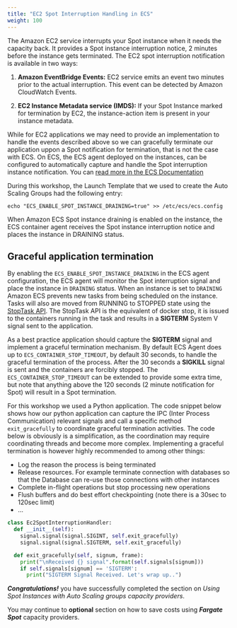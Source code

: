 ```yaml
---
title: "EC2 Spot Interruption Handling in ECS"
weight: 100
---
```


The Amazon EC2 service interrupts your Spot instance when it needs the capacity back. It provides a Spot instance interruption notice, 2 minutes before the instance gets terminated. The EC2 spot interruption notification is available in two ways:

1. **Amazon EventBridge Events:** EC2 service emits an event two minutes prior to the actual interruption. This event can be detected by Amazon CloudWatch Events.

1. **EC2 Instance Metadata service (IMDS):** If your Spot Instance marked for termination by EC2, the instance-action item is present in your instance metadata.

While for EC2 applications we may need to provide an implementation to handle the events described above so we can gracefully terminate our
application uppon a Spot notification for termination, that is not the case with ECS. On ECS, the ECS agent deployed on the instances, can be configured to automatically capture and handle the Spot interruption instance 
notification. You can [read more in the ECS Documentation](https://docs.aws.amazon.com/AmazonECS/latest/developerguide/container-instance-spot.html)

During this workshop, the Launch Template that we used to create the Auto Scaling Groups had the following entry:
```plaintext
echo "ECS_ENABLE_SPOT_INSTANCE_DRAINING=true" >> /etc/ecs/ecs.config
```

When Amazon ECS Spot instance draining is enabled on the instance, the ECS container agent receives the Spot instance interruption notice and places the instance in DRAINING status.


## Graceful application termination

By enabling the `ECS_ENABLE_SPOT_INSTANCE_DRAINING` in the ECS agent configuration, the ECS agent will monitor the Spot interruption
signal and place the instance in `DRAINING` status. When an instance is set to `DRAINING` Amazon ECS prevents new tasks from being scheduled
on the instance. Tasks will also are moved from RUNNING to STOPPED state using the [StopTask API](https://docs.aws.amazon.com/AmazonECS/latest/APIReference/API_StopTask.html). The StopTask API is the equivalent of docker stop, it is issued to the containers running in the task and results in 
a **SIGTERM** System V signal sent to the application. 

As a best practice application should capture the **SIGTERM** signal and implement a graceful termination mechanism. By default ECS Agent does
up to `ECS_CONTAINER_STOP_TIMEOUT`, by default 30 seconds, to handle the graceful termination of the process. After the 30 seconds a **SIGKILL** 
signal is sent and the containers are forcibly stopped. The `ECS_CONTAINER_STOP_TIMEOUT` can be extended to provide some extra time, but 
note that anything above the 120 seconds (2 minute notification for Spot) will result in a Spot termination.

For this workshop we used a Python application. The code snippet below shows how our python application can capture the 
IPC (Inter Process Communication) relevant signals and call a specific method `exit_gracefully` to coordinate graceful termination
activities. The code below is obviously is a simplification, as the coordination may require coordinating threads and become more complex.
Implementing a graceful termination is however highly recommended to among other things:

* Log the reason the process is being terminated
* Release resources. For example terminate connection with databases so that the Database can re-use those connections with other instances
* Complete in-flight operations but stop processing new operations
* Flush buffers and do best effort checkpointing (note there is a 30sec to 120sec limit)
* ...


```python
class Ec2SpotInterruptionHandler:
  def __init__(self):
    signal.signal(signal.SIGINT, self.exit_gracefully)
    signal.signal(signal.SIGTERM, self.exit_gracefully)

  def exit_gracefully(self, signum, frame):
    print("\nReceived {} signal".format(self.signals[signum]))
    if self.signals[signum] == 'SIGTERM':
      print("SIGTERM Signal Received. Let's wrap up..")
```

***Congratulations!*** you have successfully completed the section on *Using Spot Instances with Auto Scaling groups capacity providers*. 

You may continue to **optional** section on how to save costs using ***Fargate Spot*** capacity providers.

